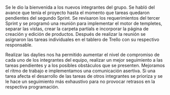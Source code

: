 Se le dio la bienvenida a los nuevos integrantes del grupo. Se habló del avance que tenía el proyecto hasta el momento que tareas quedaron pendientes del segundo Sprint. Se revisaron los requerimientos del tercer Sprint y se programó una reunión para implementar el motor de templetes, separar las vistas, crear la carpeta partials e incorporar la página de creación y edición de productos. Después de realizar la reunión se asignaron las tareas individuales en el tablero de Trello con su respectivo responsable.

Realizar las daylies nos ha permitido aumentar el nivel de compromiso de cada uno de los integrantes del equipo, realizar un mejor seguimiento a las tareas pendientes y a los posibles obstáculos que se presenten. Mejoramos el ritmo de trabajo e implementamos una comunicación asertiva. Si una tarea afecta el desarrollo de las tareas de otros integrantes se prioriza y se le hace un seguimiento más exhaustivo para no provocar retrasos en la respectiva programación.
